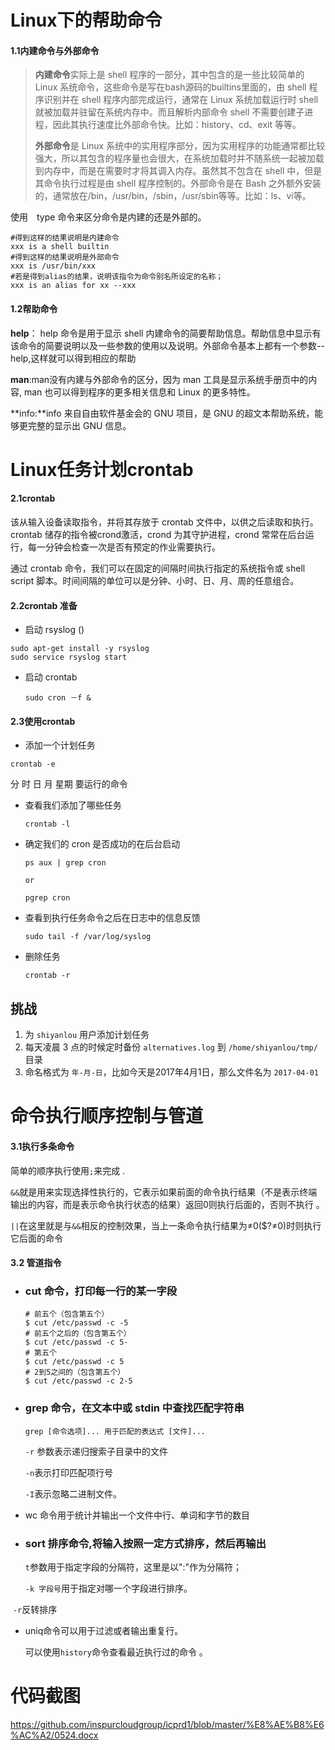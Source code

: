 # Linux下的帮助命令

####  1.1内建命令与外部命令

> **内建命令**实际上是 shell 程序的一部分，其中包含的是一些比较简单的 Linux 系统命令，这些命令是写在bash源码的builtins里面的，由 shell 程序识别并在 shell 程序内部完成运行，通常在 Linux 系统加载运行时 shell 就被加载并驻留在系统内存中。而且解析内部命令 shell 不需要创建子进程，因此其执行速度比外部命令快。比如：history、cd、exit 等等。
>
>  **外部命令**是 Linux 系统中的实用程序部分，因为实用程序的功能通常都比较强大，所以其包含的程序量也会很大，在系统加载时并不随系统一起被加载到内存中，而是在需要时才将其调入内存。虽然其不包含在 shell 中，但是其命令执行过程是由 shell 程序控制的。外部命令是在 Bash 之外额外安装的，通常放在/bin，/usr/bin，/sbin，/usr/sbin等等。比如：ls、vi等。 

使用　type 命令来区分命令是内建的还是外部的。 

```
#得到这样的结果说明是内建命令
xxx is a shell builtin
#得到这样的结果说明是外部命令
xxx is /usr/bin/xxx
#若是得到alias的结果，说明该指令为命令别名所设定的名称；
xxx is an alias for xx --xxx
```

#### 1.2帮助命令

**help**： help 命令是用于显示 shell 内建命令的简要帮助信息。帮助信息中显示有该命令的简要说明以及一些参数的使用以及说明。外部命令基本上都有一个参数--help,这样就可以得到相应的帮助

**man**:man没有内建与外部命令的区分，因为 man 工具是显示系统手册页中的内容, man 也可以得到程序的更多相关信息和 Linux 的更多特性。

**info:**info 来自自由软件基金会的 GNU 项目，是 GNU 的超文本帮助系统，能够更完整的显示出 GNU 信息。 

# Linux任务计划crontab

#### 2.1crontab 

该从输入设备读取指令，并将其存放于 crontab 文件中，以供之后读取和执行。crontab 储存的指令被crond激活，crond 为其守护进程，crond 常常在后台运行，每一分钟会检查一次是否有预定的作业需要执行。

通过 crontab 命令，我们可以在固定的间隔时间执行指定的系统指令或 shell　script 脚本。时间间隔的单位可以是分钟、小时、日、月、周的任意组合。

#### 2.2crontab 准备

- 启动 rsyslog (<!--实验环境中需要手动启动，而在自己本地中 Ubuntu 会默认自行启动不需要手动启动 -->)

```
sudo apt-get install -y rsyslog
sudo service rsyslog start
```

- 启动 crontab 

  ```
  sudo cron －f &
  ```

#### 2.3使用crontab

- 添加一个计划任务 

```
crontab -e
```

分 时 日 月 星期 要运行的命令 

- 查看我们添加了哪些任务 

  ```
  crontab -l 
  ```

- 确定我们的 cron 是否成功的在后台启动 

  ```
  ps aux | grep cron
  
  or
  
  pgrep cron
  ```

- 查看到执行任务命令之后在日志中的信息反馈 

  ```
  sudo tail -f /var/log/syslog
  ```

- 删除任务 

  ```
  crontab -r
  ```

## 挑战

1. 为 `shiyanlou` 用户添加计划任务
2. 每天凌晨 3 点的时候定时备份 `alternatives.log` 到 `/home/shiyanlou/tmp/` 目录
3. 命名格式为 `年-月-日`，比如今天是2017年4月1日，那么文件名为 `2017-04-01`

# 命令执行顺序控制与管道

#### 3.1执行多条命令

简单的顺序执行使用`;`来完成 .

`&&`就是用来实现选择性执行的，它表示如果前面的命令执行结果（不是表示终端输出的内容，而是表示命令执行状态的结果）返回0则执行后面的，否则不执行 。

`||`在这里就是与`&&`相反的控制效果，当上一条命令执行结果为≠0($?≠0)时则执行它后面的命令 

#### 3.2 管道指令

- ### cut 命令，打印每一行的某一字段

  ```
  # 前五个（包含第五个）
  $ cut /etc/passwd -c -5
  # 前五个之后的（包含第五个）
  $ cut /etc/passwd -c 5-
  # 第五个
  $ cut /etc/passwd -c 5
  # 2到5之间的（包含第五个）
  $ cut /etc/passwd -c 2-5
  ```

- ### grep 命令，在文本中或 stdin 中查找匹配字符串

  ```
  grep [命令选项]... 用于匹配的表达式 [文件]...
  ```

  `-r` 参数表示递归搜索子目录中的文件

  `-n`表示打印匹配项行号

  `-I`表示忽略二进制文件。 

- wc 命令用于统计并输出一个文件中行、单词和字节的数目 

- ### sort 排序命令,将输入按照一定方式排序，然后再输出 

  `t`参数用于指定字段的分隔符，这里是以":"作为分隔符；

  `-k 字段号`用于指定对哪一个字段进行排序。 

​       `-r`反转排序

- uniq命令可以用于过滤或者输出重复行。 

   可以使用`history`命令查看最近执行过的命令 。

# 代码截图

https://github.com/inspurcloudgroup/icprd1/blob/master/%E8%AE%B8%E6%AC%A2/0524.docx
